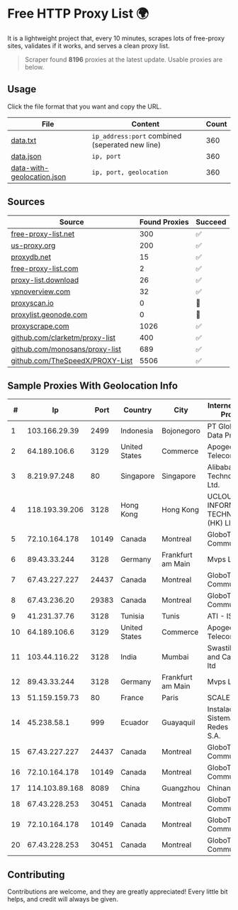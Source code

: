 
# Free HTTP Proxy List 🌍

It is a lightweight project that, every 10 minutes, scrapes lots of free-proxy sites, validates if it works, and serves a clean proxy list.


> Scraper found **8196** proxies at the latest update. Usable proxies are below.

## Usage

Click the file format that you want and copy the URL.


|File|Content|Count|
|----|-------|-----|
|[data.txt](https://raw.githubusercontent.com/themiralay/Proxy-List-World/master/data.txt)|`ip_address:port` combined (seperated new line)|360|
|[data.json](https://raw.githubusercontent.com/themiralay/Proxy-List-World/master/data.json)|`ip, port`|360|
|[data-with-geolocation.json](https://raw.githubusercontent.com/themiralay/Proxy-List-World/master/data-with-geolocation.json)|`ip, port, geolocation`|360|

## Sources

|Source|Found Proxies|Succeed|
|------|-------------|-------|
|[free-proxy-list.net](https://free-proxy-list.net)|300|✅|
|[us-proxy.org](https://www.us-proxy.org)|200|✅|
|[proxydb.net](http://proxydb.net)|15|✅|
|[free-proxy-list.com](https://free-proxy-list.com/?page=&port=&type%5B%5D=http&type%5B%5D=https&up_time=0&search=Search)|2|✅|
|[proxy-list.download](https://www.proxy-list.download/HTTP)|26|✅|
|[vpnoverview.com](https://vpnoverview.com/privacy/anonymous-browsing/free-proxy-servers)|32|✅|
|[proxyscan.io](https://www.proxyscan.io)|0|🚫|
|[proxylist.geonode.com](https://proxylist.geonode.com/api/proxy-list?limit=300&page=1&sort_by=lastChecked&sort_type=desc&protocols=http,https)|0|🚫|
|[proxyscrape.com](https://api.proxyscrape.com/v2/?request=displayproxies&protocol=http&timeout=10000&country=all&ssl=all&anonymity=all)|1026|✅|
|[github.com/clarketm/proxy-list](https://raw.githubusercontent.com/clarketm/proxy-list/master/proxy-list-raw.txt)|400|✅|
|[github.com/monosans/proxy-list](https://raw.githubusercontent.com/monosans/proxy-list/main/proxies/http.txt)|689|✅|
|[github.com/TheSpeedX/PROXY-List](https://raw.githubusercontent.com/TheSpeedX/PROXY-List/master/http.txt)|5506|✅|


## Sample Proxies With Geolocation Info

|#|Ip|Port|Country|City|Internet Service Provider|
|-|--|----|-------|----|-------------------------|
|1|103.166.29.39|2499|Indonesia|Bojonegoro|PT Global Media Data Prima|
|2|64.189.106.6|3129|United States|Commerce|Apogee Telecom Inc.|
|3|8.219.97.248|80|Singapore|Singapore|Alibaba (US) Technology Co., Ltd.|
|4|118.193.39.206|3128|Hong Kong|Hong Kong|UCLOUD INFORMATION TECHNOLOGY (HK) LIMITED|
|5|72.10.164.178|10149|Canada|Montreal|GloboTech Communications|
|6|89.43.33.244|3128|Germany|Frankfurt am Main|Mvps LTD|
|7|67.43.227.227|24437|Canada|Montreal|GloboTech Communications|
|8|67.43.236.20|29383|Canada|Montreal|GloboTech Communications|
|9|41.231.37.76|3128|Tunisia|Tunis|ATI - ISP|
|10|64.189.106.6|3129|United States|Commerce|Apogee Telecom Inc.|
|11|103.44.116.22|3128|India|Mumbai|Swastik Internet and Cables pvt. ltd|
|12|89.43.33.244|3128|Germany|Frankfurt am Main|Mvps LTD|
|13|51.159.159.73|80|France|Paris|SCALEWAY|
|14|45.238.58.1|999|Ecuador|Guayaquil|Instalacion De Sistemas EN Redes Insysred S.A.|
|15|67.43.227.227|24437|Canada|Montreal|GloboTech Communications|
|16|72.10.164.178|10149|Canada|Montreal|GloboTech Communications|
|17|114.103.89.168|8089|China|Guangzhou|Chinanet|
|18|67.43.228.253|30451|Canada|Montreal|GloboTech Communications|
|19|72.10.164.178|10149|Canada|Montreal|GloboTech Communications|
|20|67.43.228.253|30451|Canada|Montreal|GloboTech Communications|



## Contributing

Contributions are welcome, and they are greatly appreciated! Every
little bit helps, and credit will always be given.

